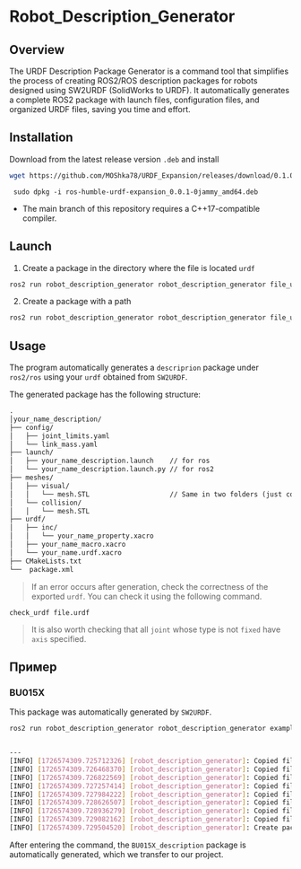# Robot_Description_Generator

## Overview
The URDF Description Package Generator is a command tool that simplifies the process of creating ROS2/ROS description packages for robots designed using SW2URDF (SolidWorks to URDF). It automatically generates a complete ROS2 package with launch files, configuration files, and organized URDF files, saving you time and effort. 
## Installation

Download from the latest release version `.deb` and install
 ```bash
 wget https://github.com/MOShka78/URDF_Expansion/releases/download/0.1.0/ros-humble-robot-description-generator_0.0.2-0jammy_amd64.deb
```

```
 sudo dpkg -i ros-humble-urdf-expansion_0.0.1-0jammy_amd64.deb
 ```

 * The main branch of this repository requires a C++17-compatible compiler.

 ## Launch
1) Create a package in the directory where the file is located `urdf`
```bash
ros2 run robot_description_generator robot_description_generator file_urdf.urdf
```
2) Create a package with a path
```bash
ros2 run robot_description_generator robot_description_generator file_urdf.urdf /workspace/packages
```

 ## Usage
The program automatically generates a `descriprion` package under `ros2/ros` using your `urdf` obtained from `SW2URDF`.

The generated package has the following structure:
```Markdown
.
│your_name_description/
├── config/
│   ├── joint_limits.yaml
│   └── link_mass.yaml
├── launch/
│   ├── your_name_description.launch    // for ros
│   └── your_name_description.launch.py // for ros2
├── meshes/
│   ├── visual/
│   │   └── mesh.STL                    // Same in two folders (just copied from SW2URDF)
│   └── collision/
│   │   └── mesh.STL
├── urdf/
│   ├── inc/
│   │   └── your_name_property.xacro
│   ├── your_name_macro.xacro
│   └── your_name.urdf.xacro
├── CMakeLists.txt
└──  package.xml
```

> If an error occurs after generation, check the correctness of the exported `urdf`. You can check it using the following command.

```
check_urdf file.urdf
```
> It is also worth checking that all `joint` whose type is not `fixed` have `axis` specified.


## Пример

### BU015X
This package was automatically generated by `SW2URDF`.
 ```bash
ros2 run robot_description_generator robot_description_generator example/BU015X/urdf/BU015X.urdf /home/eliseev/workspace/urdf_expansion_ws/src/URDF_Expansion/example


---
[INFO] [1726574309.725712326] [robot_description_generator]: Copied file: "link2.STL"
[INFO] [1726574309.726468370] [robot_description_generator]: Copied file: "link1.STL"
[INFO] [1726574309.726822569] [robot_description_generator]: Copied file: "link5.STL"
[INFO] [1726574309.727257414] [robot_description_generator]: Copied file: "link7.STL"
[INFO] [1726574309.727984222] [robot_description_generator]: Copied file: "base_link.STL"
[INFO] [1726574309.728626507] [robot_description_generator]: Copied file: "link3.STL"
[INFO] [1726574309.728936279] [robot_description_generator]: Copied file: "link4.STL"
[INFO] [1726574309.729082162] [robot_description_generator]: Copied file: "link6.STL"
[INFO] [1726574309.729504520] [robot_description_generator]: Create package: /home/eliseev/workspace/urdf_expansion_ws/src/URDF_Expansion/example/BU015X_description/

 ```
After entering the command, the `BU015X_description` package is automatically generated, which we transfer to our project.

